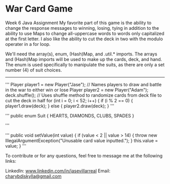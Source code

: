 # War Card Game
Week 6 Java Assignment
My favorite part of this game is the ability to change the response messages to winning, losing, tying in addition to the ability to use Maps to change all-uppercase words to words only capitalized at the first letter. I also like the ability to cut the deck in two with the modulo operater in a for loop.

We'll need the array(s), enum, (Hash)Map, and .util.* imports. The arrays and (Hash)Map imports will be used to make up the cards, deck, and hand. The enum is used specifically to manipulate the suits, as there are only a set number (4) of suit choices.
*********************************************************************************************************************************************

'''
Player player1 = new Player("Jase"); // Names players to draw and battle in the war to either win or lose
        Player player2 = new Player("Adam");
        deck.shuffle(); // Uses shuffle method to randomize cards from deck file to cut the deck in half
        for (int i = 0; i < 52; i++) {
            if (i % 2 == 0) {
                player1.draw(deck);
            } else {
                player2.draw(deck);
            }
'''

'''
 public enum Suit {
        HEARTS, DIAMONDS, CLUBS, SPADES
    }

'''

'''
 public void setValue(int value) {
        if (value < 2 || value > 14)
        {
            throw new IllegalArgumentException("Unusable card value inputted.");
        }
        this.value = value;
    }
'''

To contribute or for any questions, feel free to message me at the following links:

LinkedIn: www.linkedin.com/in/jasevillarreal
Email: charybdiskylla@gmail.com
